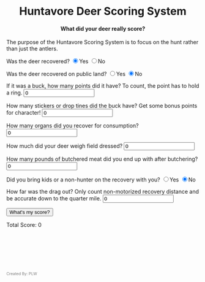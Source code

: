 <html><head>
<title>Huntavore Deers Scoring System</title>

<meta name="GENERATOR" content="Internet Assistant for Microsoft Word 2.0z Beta">
</head>

<body>
<h1><center>Huntavore Deer Scoring System</center></h1>
<h4><center>What did your deer really score?</center></h4>

<form method="post">

<script type="text/javascript">
    function myFunction() { 
      var total = 0;
      total += parseFloat(document.querySelector('input[name="recovered"]:checked').value); //50 points for recovered deer
      total += parseFloat(document.querySelector('input[name="public"]:checked').value); //15 bonus points for public
      total += parseFloat(document.getElementById("points").value); //1 pt for each ring
      total += (parseFloat(document.getElementById("stickers").value) * 5); //5 bonus points for each sticker
      total += (parseFloat(document.getElementById("organs").value) * 5); //5 pts for each organ
      var weight = parseFloat(document.getElementById("weight").value);
      if(weight > 100){
        total += (weight-100); //1 pt for every pound above 100
      }
      var totalweight = (parseFloat(document.getElementById("weight").value) * 1.26);
      var carcassweight = (parseFloat(document.getElementById("weight").value) /1.331);
      var idealweight = carcassweight * .67;
      var realisticweight = idealweight * .7;
      var meat = parseFloat(document.getElementById("meat").value);
      if(meat > realisticweight){
        total += ((meat-realisticweight)*2); //2 pt for every pound above realistic
      }
      total += Math.floor((parseFloat(document.getElementById("distance").value)/.25)); //1 pt for every .25 miles of drag
      total += parseFloat(document.querySelector('input[name="kids"]:checked').value); //10 bonus points for public
    
      document.getElementById("score").innerHTML = "Total Score: " + total.toFixed(2);
      document.getElementById("dressedweight").innerHTML = "   Field Dressed Weight: " + weight.toFixed(2);
      document.getElementById("totalweight").innerHTML = "   Live Weight: " + totalweight.toFixed(2);
      document.getElementById("carcassweight").innerHTML = "   Carcass Weight: " + carcassweight.toFixed(2);
      document.getElementById("idealweight").innerHTML = "   Ideal Meat Recovery Weight: " + idealweight.toFixed(2);
      document.getElementById("realisticweight").innerHTML = "   Realistic Meat Recovery Weight: " + realisticweight.toFixed(2);
    }
</script>

<p>
The purpose of the Huntavore Scoring System is to focus on the hunt rather than just the antlers. 

<p>
Was the deer recovered? <input type="RADIO" name="recovered" value="50" checked>Yes 
                        <input type="RADIO" name="recovered" value="0">No
</p>

<p>
Was the deer recovered on public land? <input type="RADIO" name="public" value="15">Yes 
                                       <input type="RADIO" name="public" value="0" checked>No
</p>

<p>
If it was a buck, how many points did it have? To count, the point has to hold  a ring. 
<input type="number" id="points" value="0" required>
</p>

<p>
How many stickers or drop tines did the buck have? Get some bonus points for character!
<input type="number" id="stickers" value="0" required>
</p>

<p>
How many organs did you recover for consumption?
<input type="number" id="organs" value="0" required>
</p>

<p>
How much did your deer weigh field dressed?
<input type="number" id="weight" value="0" required>
</p>

<p>
How many pounds of butchered meat did you end up with after butchering?
<input type="number" id="meat" value="0" required>
</p>

<p>
Did you bring kids or a non-hunter on the recovery with you? <input type="RADIO" name="kids" value="10">Yes 
                                                             <input type="RADIO" name="kids" value="0" checked>No
</p>

<p>
How far was the drag out? Only count non-motorized recovery distance and be accurate down to the quarter mile. 
<input type="number" id="distance" step="0.01" value="0" required>
</p>
<button type="button" onclick="myFunction()">What's my score?</button>

<p id="score">
Total Score: 0 
</p>

<p id="dressedweight">
</p>
<p id="totalweight">
</p>
<p id="carcassweight">
</p>
<p id="idealweight">
</p>
<p id="realisticweight">
</p>

<br><br><br><br><br>
<p style="color:grey;font-size:10px;">Created By: PLW</p>    
